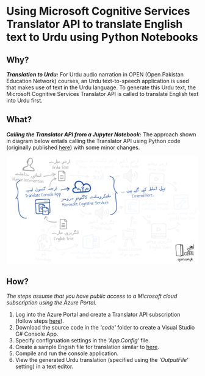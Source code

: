 # Using Microsoft Cognitive Services Translator API to translate English text to Urdu using Python Notebooks 
## Why?
_**Translation to Urdu:**_ For Urdu audio narration in OPEN (Open Pakistan Education Network) courses, an Urdu text-to-speech application is used that makes use of text in the Urdu language. To generate this Urdu text, the Microsoft Cognitive Services Translator API is called to translate English text into Urdu first.
## What?
_**Calling the Translator API from a Jupyter Notebook:**_ The approach shown in diagram below entails calling the Translator API using Python code (originally published [here](https://github.com/MicrosoftTranslator/Text-Translation-API-V3-Python/blob/master/Translate.py)) with some minor changes.

![Translate Console App](files/OPEN-TranslatorConsoleApp.png)
## How?
*The steps assume that you have public access to a Microsoft cloud subscription using the Azure Portal.*
1. Log into the Azure Portal and create a Translator API subscription (follow steps [here](https://docs.microsoft.com/en-us/azure/cognitive-services/translator/translator-how-to-signup)).
1. Download the source code in the _'code'_ folder to create a Visual Studio C# Console App.
1. Specify configruation settings in the _'App.Config'_ file.
1. Create a sample Engish file for translation similar to [here](https://github.com/OpenEdPakistan/speech/blob/main/files/input.txt).
1. Compile and run the console application.
1. View the generated Urdu translation (specified using the _'OutputFile'_ setting) in a text editor.
